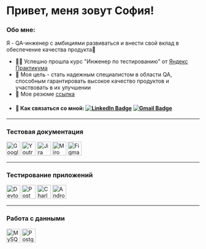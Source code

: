 # Привет, меня зовут София!
### Обо мне:
Я - QA-инженер с амбициями развиваться и внести свой вклад в обеспечение качества продукта🚀  
- 👩‍🎓 Успешно прошла курс "Инженер по тестированию" от  [Яндекс Практикума](https://practicum.yandex.ru)  
- 🔎 Моя цель - стать надежным специалистом в области QA, способным гарантировать высокое качество продуктов и участвовать в их улучшении
- 📄 Мое резюме [ссылка](https://drive.google.com/file/d/1dkng6oVlOB73mqhf7q_4TShgcgzdFLRv/view?usp=sharing)  
- ####  📩  Как связаться со мной: [![LinkedIn Badge](https://img.shields.io/badge/-@sofiiasleptsova-blue?style=flat&logo=LinkedIn&logoColor=white)](https://www.linkedin.com/in/софия-слепцова-649181284/) [![Gmail Badge](https://img.shields.io/badge/-mail-blue?style=flat&logo=Gmail&logoColor=white)](mailto:slepsovasonya@icloud.com)

----
 
 ### Тестовая документация
<p align="left"> 
  <a href="https://docs.google.com/" target="_blank" rel="noreferrer"><img src="https://cdn-icons-png.flaticon.com/512/5968/5968557.png" width="36" height="36" alt="Google Sheets" /></a>
  <a href="https://www.jetbrains.com/youtrack/" target="_blank" rel="noreferrer"><img src="https://upload.wikimedia.org/wikipedia/commons/9/95/YouTrack_Icon.png" width="36" height="36" alt="Youtrack" /></a>
  <a href="https://www.atlassian.com" target="_blank" rel="noreferrer"><img src="https://cdn.worldvectorlogo.com/logos/jira-1.svg" width="36" height="36" alt="Jira" /></a>
  <a href="https://miro.com/" target="_blank" rel="noreferrer"><img src="https://w7.pngwing.com/pngs/885/629/png-transparent-miro-hd-logo-thumbnail.png" width="36" height="36" alt="Miro" /></a>
  <a href="https://www.figma.com/" target="_blank" rel="noreferrer"><img src="https://raw.githubusercontent.com/danielcranney/readme-generator/main/public/icons/skills/figma-colored.svg" width="36" height="36" alt="Figma" /></a>
</p> 

----
 
 ### Тестирование приложений
<p align="left"> 
  <a><img src="https://d33wubrfki0l68.cloudfront.net/38b5c953a4667366685d55db55d057c86db1fc54/a0fdc/static/acae6b24d940347661ca901ea07f47c1/chrome-dev-logo-icon.png" width="36" height="36" alt="Devtools" /></a>
  <a href="https://www.postman.com/" target="_blank" rel="noreferrer"><img src="https://seeklogo.com/images/P/postman-logo-0087CA0D15-seeklogo.com.png" title="postman" width="36" height="36" alt="Postman" /></a>
  <a href="https://www.charlesproxy.com/" target="_blank" rel="noreferrer"><img src="https://davidwalsh.name/demo/charlesproxyicon.svg" width="36" height="36" alt="Charles" /></a>
  <a href="https://developer.android.com/studio/" target="_blank" rel="noreferrer"><img src="https://cdn.icon-icons.com/icons2/3053/PNG/512/android_studio_alt_macos_bigsur_icon_190394.png" width="36" height="36" alt="Android Studio" /></a>
</p> 

----
 
 ### Работа с данными
 <p align="left"> 
   <a href="https://www.mysql.com/" target="_blank" rel="noreferrer"><img src="https://raw.githubusercontent.com/danielcranney/readme-generator/main/public/icons/skills/mysql-colored.svg" width="36" height="36" alt="MySQL" /></a>
  <a href="https://www.postgresql.org/" target="_blank" rel="noreferrer"><img src="https://raw.githubusercontent.com/danielcranney/readme-generator/main/public/icons/skills/postgresql-colored.svg" width="36" height="36" alt="PostgreSQL" /></a>
 </p> 
